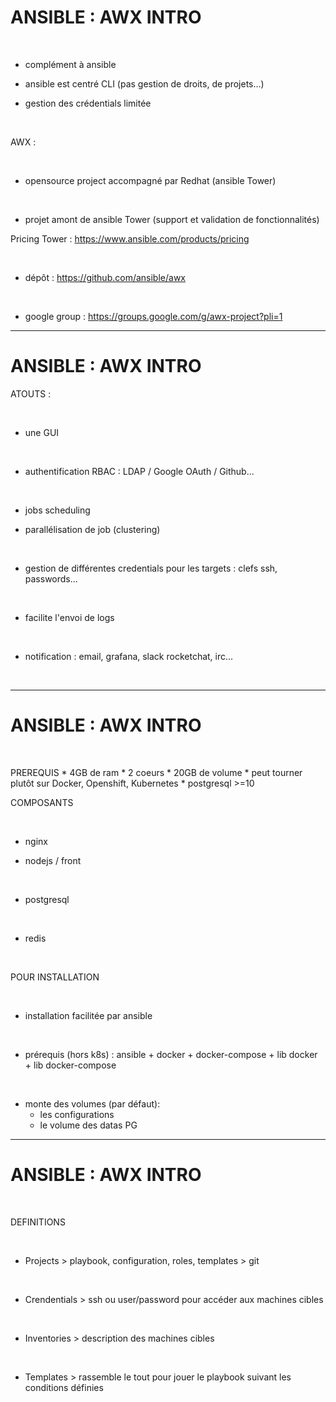 

# ANSIBLE : AWX INTRO

<br>

* complément à ansible

* ansible est centré CLI (pas gestion de droits, de projets...)

* gestion des crédentials limitée

<br>

AWX :

<br>

* opensource project accompagné par Redhat (ansible Tower)

<br>

* projet amont de ansible Tower (support et validation de fonctionnalités)

Pricing Tower : https://www.ansible.com/products/pricing

<br>

* dépôt : https://github.com/ansible/awx

<br>

* google group : https://groups.google.com/g/awx-project?pli=1

----------------------------------------------------------------------------------------

# ANSIBLE : AWX INTRO


ATOUTS :

<br>

* une GUI

<br>

* authentification RBAC : LDAP / Google OAuth / Github...

<br>

* jobs scheduling

* parallélisation de job (clustering)

<br>

* gestion de différentes credentials pour les targets : clefs ssh, passwords...

<br>

* facilite l'envoi de logs

<br>

* notification : email, grafana, slack rocketchat, irc...

<br>

----------------------------------------------------------------------------------------

# ANSIBLE : AWX INTRO

<br>

PREREQUIS
	* 4GB de ram
	* 2 coeurs
	* 20GB de volume
	* peut tourner plutôt sur Docker, Openshift, Kubernetes
	* postgresql >=10


COMPOSANTS

<br>

* nginx

* nodejs / front

<br>

* postgresql

<br>

* redis

<br>

POUR INSTALLATION

<br>

* installation facilitée par ansible

<br>

* prérequis (hors k8s) : ansible + docker + docker-compose + lib docker + lib docker-compose

<br>

* monte des volumes (par défaut):
	* les configurations
	* le volume des datas PG

----------------------------------------------------------------------------------------

# ANSIBLE : AWX INTRO

<br>

DEFINITIONS

<br>

* Projects >  playbook, configuration, roles, templates > git 

<br>

* Crendentials > ssh ou user/password pour accéder aux machines cibles

<br>

* Inventories > description des machines cibles

<br>

* Templates > rassemble le tout pour jouer le playbook suivant les conditions définies
